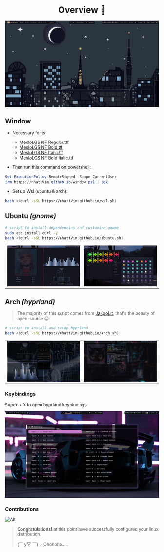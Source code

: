 <div align="center">
    <h1>Overview 💫</h1>
</div>

![](https://github.com/nhattVim/assets/blob/master/dotfiles/rice1.png?raw=true)

## Window

- Necessary fonts:
    - [MesloLGS NF Regular.ttf](https://github.com/romkatv/powerlevel10k-media/raw/master/MesloLGS%20NF%20Regular.ttf)
    - [MesloLGS NF Bold.ttf](https://github.com/romkatv/powerlevel10k-media/raw/master/MesloLGS%20NF%20Bold.ttf)
    - [MesloLGS NF Italic.ttf](https://github.com/romkatv/powerlevel10k-media/raw/master/MesloLGS%20NF%20Italic.ttf)
    - [MesloLGS NF Bold Italic.ttf](https://github.com/romkatv/powerlevel10k-media/raw/master/MesloLGS%20NF%20Bold%20Italic.ttf)

- Then run this command on powershell:

```powershell
Set-ExecutionPolicy RemoteSigned -Scope CurrentUser
irm https://nhattVim.github.io/window.ps1 | iex
```

- Set up Wsl (ubuntu & arch):

```bash
bash <(curl -sSL https://nhattVim.github.io/wsl.sh)
```

## Ubuntu _(gnome)_

```bash
# script to install dependencies and customize gnome
sudo apt install curl -y
bash <(curl -sSL https://nhattVim.github.io/ubuntu.sh)
```

<div align="center">
    <table>
        <tr>
            <td><img src="https://github.com/nhattVim/assets/blob/master/dotfiles/ubuntu3.png?raw=true"/></td>
            <td><img src="https://github.com/nhattVim/assets/blob/master/dotfiles/ubuntu1.png?raw=true"/></td>
        </tr>
    </table>
</div>

## Arch _(hyprland)_

> The majority of this script comes from [JaKooLit](https://github.com/JaKooLit), that's the beauty of open-source :wink:

```bash
# script to install and setup hyprland
bash <(curl -sSL https://nhattVim.github.io/arch.sh)
```

<div align="center">
    <table>
        <tr>
            <td><img src="https://github.com/nhattVim/assets/blob/master/dotfiles/rice4.png?raw=true"/></td>
            <td><img src="https://github.com/nhattVim/assets/blob/master/dotfiles/rice5.png?raw=true"/></td>
        </tr>
    </table>
</div>

### Keybindings

<kbd>Super</kbd> + <kbd>Y</kbd> to open hyprland keybindings

![](https://github.com/nhattVim/assets/blob/master/dotfiles/keybind.png?raw=true)

<!-- <div align="left"> -->
<!---->
<!-- | Keys                                                                                   | Action                                            | -->
<!-- | :------------------------------------------------------------------------------------- | :------------------------------------------------ | -->
<!-- | <kbd>Super</kbd> + <kbd>W</kbd>                                                        | Select wallpaper                                  | -->
<!-- | <kbd>Super</kbd> + <kbd>D</kbd>                                                        | Rofi launcher                                     | -->
<!-- | <kbd>Super</kbd> + <kbd>Q</kbd>                                                        | Close focused window                              | -->
<!-- | <kbd>Super</kbd> + <kbd>T</kbd>                                                        | Launch terminal emulator (kitty)                  | -->
<!-- | <kbd>Super</kbd> + <kbd>Shift</kbd> + <kbd>T</kbd>                                     | Toggle drop terminal emulator (pyprland)          | -->
<!-- | <kbd>Super</kbd> + <kbd>F</kbd>                                                        | Launch file manager (thunar)                      | -->
<!-- | <kbd>Super</kbd> + <kbd>Shift</kbd> + <kbd>F</kbd>                                     | Toggle floating window                            | -->
<!-- | <kbd>Super</kbd> + <kbd>Alt</kbd> + <kbd>F</kbd>                                       | Toggle all float                                  | -->
<!-- | <kbd>Super</kbd> + <kbd>Z</kbd>                                                        | Toggle zoom mode (pyprland)                       | -->
<!-- | <kbd>Super</kbd> + <kbd>Y</kbd>                                                        | Small help file                                   | -->
<!-- | <kbd>Super</kbd> + <kbd>E</kbd>                                                        | Quick edit Hyprland settings                      | -->
<!-- | <kbd>Super</kbd> + <kbd>Alt</kbd> + <kbd>E</kbd>                                       | Emoji menu                                        | -->
<!-- | <kbd>Super</kbd> + <kbd>S</kbd>                                                        | Online music                                      | -->
<!-- | <kbd>Super</kbd> + <kbd>V</kbd>                                                        | Clipboard                                         | -->
<!-- | <kbd>Super</kbd> + <kbd>M</kbd>                                                        | Maximize window                                   | -->
<!-- | <kbd>Super</kbd> + <kbd>Shift</kbd> + <kbd>M</kbd>                                     | Fullscreen                                        | -->
<!-- | <kbd>Super</kbd> + <kbd>R</kbd>                                                        | Refresh                                           | -->
<!-- | <kbd>Super</kbd> + <kbd>ESC</kbd>                                                      | Launch logout menu (wlogout)                      | -->
<!-- | <kbd>Super</kbd> + <kbd>B</kbd>                                                        | Toggle topbar (waybar)                            | -->
<!-- | <kbd>Super</kbd> + <kbd>Shift</kbd> + <kbd>B</kbd>                                     | Toggle blur                                       | -->
<!-- | <kbd>Super</kbd> + <kbd>Shift</kbd> + <kbd>G</kbd>                                     | Toggle game mode (Animations ON/OFF)              | -->
<!-- | <kbd>Super</kbd> + <kbd>Shift</kbd> + <kbd>N</kbd>                                     | Toggle notification (swaync)                      | -->
<!-- | <kbd>Super</kbd> + <kbd>Space</kbd>                                                    | Switch Master / Dwindle Layout                    | -->
<!-- | <kbd>Ctrl</kbd> + <kbd>Alt</kbd> + <kbd>Delete</kbd>                                   | Logout                                            | -->
<!-- | <kbd>Ctrl</kbd> + <kbd>Alt</kbd> + <kbd>L</kbd>                                        | Lock screen                                       | -->
<!-- | <kbd>Ctrl</kbd> + <kbd>Alt</kbd> + <kbd>W</kbd>                                        | Random wallpaper                                  | -->
<!-- | <kbd>Alt</kbd> + <kbd>Space</kbd>                                                      | Switch keyboard layout                            | -->
<!-- | <kbd>Super</kbd> + <kbd>Ctrl</kbd> + <kbd>W</kbd>                                      | Waybar layout menu                                | -->
<!-- | <kbd>Super</kbd> + <kbd>Shift</kbd> + <kbd>W</kbd>                                     | Waybar style menu                                 | -->
<!-- | <kbd>Super</kbd> + <kbd>G</kbd>                                                        | Toggle group                                      | -->
<!-- | <kbd>Alt</kbd> + <kbd>Tab</kbd>                                                        | Change focus to another window                    | -->
<!-- | <kbd>Super</kbd> + <kbd>Print</kbd>                                                    | Take screenshot                                   | -->
<!-- | <kbd>Super</kbd> + <kbd>Shift</kbd> + <kbd>Print</kbd>                                 | Take area of screenshot                           | -->
<!-- | <kbd>Super</kbd> + <kbd>Shift</kbd> + <kbd>S</kbd>                                     | Take area of screenshot (swappy)                  | -->
<!-- | <kbd>Super</kbd> + <kbd>Tab</kbd>                                                      | Next workspaces                                   | -->
<!-- | <kbd>Super</kbd> + <kbd>Shift</kbd> + <kbd>Tab</kbd>                                   | Previous workspaces                               | -->
<!-- | <kbd>Super</kbd> + <kbd>[0-9]</kbd>                                                    | Switch workspaces                                 | -->
<!-- | <kbd>Super</kbd> + <kbd>Ctrl</kbd> +<kbd>[0-9]</kbd>                                   | Move active window and follow to workspaces [0-9] | -->
<!-- | <kbd>Super</kbd> + <kbd>Shift</kbd> +<kbd>[0-9]</kbd>                                  | Move active window in silent to workspaces [0-9]  | -->
<!-- | <kbd>Super</kbd> + <kbd>Shift</kbd> + <kbd>U</kbd>                                     | Move to special workspaces                        | -->
<!-- | <kbd>Super</kbd> + <kbd>U</kbd>                                                        | Toggle special workspaces                         | -->
<!-- | <kbd>Super</kbd> + <kbd>H</kbd><kbd>J</kbd><kbd>K</kbd><kbd>L</kbd>                    | Change focus window                               | -->
<!-- | <kbd>Super</kbd> + <kbd>Ctrl</kbd> + <kbd>H</kbd><kbd>J</kbd><kbd>K</kbd><kbd>L</kbd>  | Resize window                                     | -->
<!-- | <kbd>Super</kbd> + <kbd>RightClick</kbd>                                               | Resize window (in floating mode)                  | -->
<!-- | <kbd>Super</kbd> + <kbd>Shift</kbd> + <kbd>H</kbd><kbd>J</kbd><kbd>K</kbd><kbd>L</kbd> | Move window                                       | -->
<!-- | <kbd>Super</kbd> + <kbd>LeftClick</kbd>                                                | Move windows                                      | -->
<!---->
<!-- </div> -->

### Contributions

![Alt](https://repobeats.axiom.co/api/embed/7dcc8c99ecfa4358e4f13ce9f6d369a50ef350d8.svg "Repobeats analytics image")

> **Congratulations!** at this point have successfully configured your linux distribution.
>
> (￣ y▽ ￣)╭ Ohohoho.....
